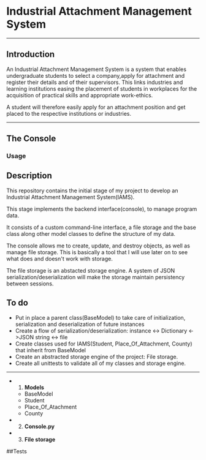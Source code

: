 # **Industrial Attachment Management System**
---
## **Introduction**

An Industrial Attachment Management System is a system that enables undergraduate students to 
select a company,apply for attachment and register their details and of their supervisors. 
This links industries and learning institutions easing the placement of students in workplaces for
the acquisition of practical skills and appropriate work-ethics.

A student will therefore easily apply for an attachment position and get placed to the respective institutions or industries.

---

## **The Console**

### Usage

## Description

This repository contains the initial stage of my project to develop an Industrial Attachment Management System(IAMS).

This stage implements the backend interface(console), to manage program data.

It consists of a custom command-line interface, a file storage and the base class along other model classes to define the structure of my data.

The console allows me to create, update, and destroy objects, as well as manage file storage. This is basically a tool that I will use later on to see what does and doesn't work with storage.

The file storage is an abstacted storage engine. A system of JSON serialization/deserialization will make the storage maintain persistency between sessions.


## To do

* Put in place a parent class(BaseModel) to take care of initialization, serialization and deserialization of future instances
* Create a flow of serialization/deserialization: instance <-> Dictionary <->JSON string <-> file
* Create classes used for IAMS(Student, Place_Of_Attachment, County) that inherit from BaseModel
* Create an abstracted storage engine of the project: File storage.
* Create all unittests to validate all of my classes and storage engine. 
---

* 1. **Models**
	* BaseModel
	* Student
	* Place_Of_Atachment
	* County

* 2. **Console.py**

* 3. **File storage**

##Tests

